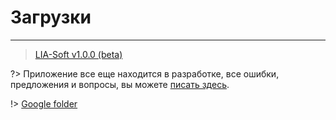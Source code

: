 # Загрузки #
------------

> [LIA-Soft v1.0.0 (beta)](https://drive.google.com/file/d/1DSkm3lsXzOnnVsmhUMkvNK6hC_MH0P7_/view?usp=sharing)

?> Приложение все еще находится в разработке, все ошибки, предложения и вопросы, вы можете [писать здесь](https://github.com/Xsaven/laravel-intelect-admin/issues).

!> [Google folder](https://drive.google.com/drive/folders/1TYbuyZv42F3la6CYpQXFtyl1f_bEXuDA?usp=sharing)